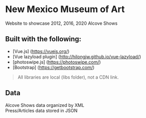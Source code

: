 # New Mexico Museum of Art
Website to showcase 2012, 2016, 2020 Alcove Shows

## Built with the following:
- [Vue.js] (https://vuejs.org/)
- [Vue lazyload plugin] (http://hilongjw.github.io/vue-lazyload/)
- [photoswipe.js] (https://photoswipe.com/)
- [Bootstrap] (https://getbootstrap.com/)
> All libraries are local (libs folder), not a CDN link.

## Data
Alcove Shows data organized by XML  
Press/Articles data stored in JSON
